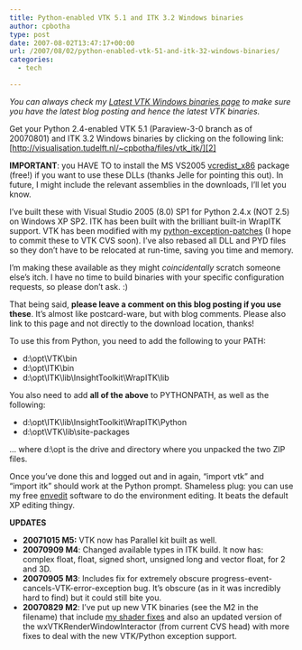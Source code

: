 ```yaml
---
title: Python-enabled VTK 5.1 and ITK 3.2 Windows binaries
author: cpbotha
type: post
date: 2007-08-02T13:47:17+00:00
url: /2007/08/02/python-enabled-vtk-51-and-itk-32-windows-binaries/
categories:
  - tech

---
```

_You can always check my [Latest VTK Windows binaries page][1] to make sure you have the latest blog posting and hence the latest VTK binaries._

Get your Python 2.4-enabled VTK 5.1 (Paraview-3-0 branch as of 20070801) and ITK 3.2 Windows binaries by clicking on the following link: [http://visualisation.tudelft.nl/~cpbotha/files/vtk_itk/][2]

**IMPORTANT**: you HAVE TO to install the MS VS2005 [vcredist_x86][3] package (free!) if you want to use these DLLs (thanks Jelle for pointing this out). In future, I might include the relevant assemblies in the downloads, I&#8217;ll let you know.

I&#8217;ve built these with Visual Studio 2005 (8.0) SP1 for Python 2.4.x (NOT 2.5) on Windows XP SP2. ITK has been built with the brilliant built-in WrapITK support. VTK has been modified with my [python-exception-patches][4] (I hope to commit these to VTK CVS soon). I&#8217;ve also rebased all DLL and PYD files so they don&#8217;t have to be relocated at run-time, saving you time and memory.

I&#8217;m making these available as they might _coincidentally_ scratch someone else&#8217;s itch. I have no time to build binaries with your specific configuration requests, so please don&#8217;t ask. :)

That being said, **please leave a comment on this blog posting if you use these**. It&#8217;s almost like postcard-ware, but with blog comments. Please also link to this page and not directly to the download location, thanks!

To use this from Python, you need to add the following to your PATH:

  * d:\opt\VTK\bin
  * d:\opt\ITK\bin
  * d:\opt\ITK\lib\InsightToolkit\WrapITK\lib

You also need to add **all of the above** to PYTHONPATH, as well as the following:

  * d:\opt\ITK\lib\InsightToolkit\WrapITK\Python
  * d:\opt\VTK\lib\site-packages

&#8230; where d:\opt is the drive and directory where you unpacked the two ZIP files.
  
Once you&#8217;ve done this and logged out and in again, &#8220;import vtk&#8221; and &#8220;import itk&#8221; should work at the Python prompt. Shameless plug: you can use my free [envedit][5] software to do the environment editing. It beats the default XP editing thingy.

**UPDATES**

  * **20071015 M5:** VTK now has Parallel kit built as well.
  * **20070909 M4**: Changed available types in ITK build. It now has: complex float, float, signed short, unsigned long and vector float, for 2 and 3D.
  * **20070905 M3**: Includes fix for extremely obscure progress-event-cancels-VTK-error-exception bug. It&#8217;s obscure (as in it was incredibly hard to find) but it could still bite you.
  * **20070829 M2**: I&#8217;ve put up new VTK binaries (see the M2 in the filename) that include [my shader fixes][6] and also an updated version of the wxVTKRenderWindowInteractor (from current CVS head) with more fixes to deal with the new VTK/Python exception support.

 [1]: http://cpbotha.net/software/latest-vtk-windows-binaries/ "Latest VTK Windows binaries page."
 [2]: http://visualisation.tudelft.nl/~cpbotha/files/vtk_itk/ "Download link for VTK and ITK binaries."
 [3]: http://www.microsoft.com/downloads/details.aspx?familyid=32BC1BEE-A3F9-4C13-9C99-220B62A191EE&displaylang=en "link to vcredist_x86.exe"
 [4]: http://public.kitware.com/pipermail/vtk-developers/2006-August/004260.html "link to mail concerning python exception patch"
 [5]: http://cpbotha.net/software/envedit "envedit homepage"
 [6]: http://public.kitware.com/pipermail/vtkusers/2007-August/092345.html "link to mail explaining my shader fixes"